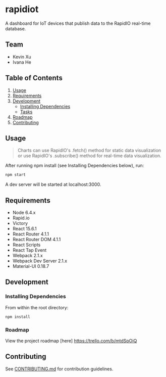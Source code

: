 # rapidiot
A dashboard for IoT devices that publish data to the RapidIO real-time database.

## Team

  - Kevin Xu
  - Ivana He
  
## Table of Contents

1. [Usage](#Usage)
2. [Requirements](#requirements)
3. [Development](#development)
    - [Installing Dependencies](#installing-dependencies)
    - [Tasks](#tasks)
4. [Roadmap](#roadmap)
5. [Contributing](#contributing)

## Usage

> Charts can use RapidIO's .fetch() method for static data visualization or use RapidIO's .subscribe() method for real-time data visualization.

After running npm install (see Installing Dependencies below), run:
```sh
npm start
```

A dev server will be started at localhost:3000.

## Requirements

- Node 6.4.x
- Rapid.io
- Victory
- React 15.6.1
- React Router 4.1.1
- React Router DOM 4.1.1
- React Scripts
- React Tap Event
- Webpack 2.1.x
- Webpack Dev Server 2.1.x
- Material-UI 0.18.7

## Development

### Installing Dependencies

From within the root directory:

```sh
npm install
```

### Roadmap

View the project roadmap [here] https://trello.com/b/mtdSpOiQ


## Contributing

See [CONTRIBUTING.md](CONTRIBUTING.md) for contribution guidelines.
